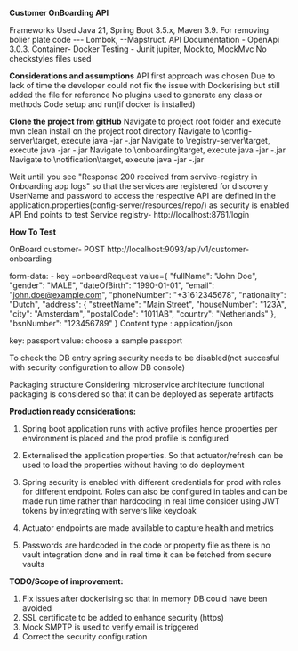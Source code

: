 **Customer OnBoarding API**

Frameworks Used
Java 21, Spring Boot 3.5.x, Maven 3.9. For removing bolier plate code --- Lombok, --Mapstruct. API Documentation - OpenApi 3.0.3. Container- Docker Testing - Junit jupiter, Mockito, MockMvc No checkstyles files used

**Considerations and assumptions**
API first approach was chosen
Due to lack of time the developer could not fix the issue with Dockerising but still added the file for reference
No plugins used to generate any class or methods
Code setup and run(if docker is installed)

**Clone the project from gitHub**
Navigate to project root folder and execute mvn clean install on the project root directory
Navigate to \config-server\target, execute java -jar -.jar
Navigate to \registry-server\target, execute java -jar -.jar
Navigate to \onboarding\target, execute java -jar -.jar
Navigate to \notification\target, execute java -jar -.jar

Wait untill you see "Response 200 received from servive-registry in Onboarding app logs" so that the services are registered for discovery
UserName and password to access the respective API are defined in the application.properties(config-server/resources/repo/) as security is enabled
API End points to test
Service registry- http://localhost:8761/login

**How To Test**

OnBoard customer- POST http://localhost:9093/api/v1/customer-onboarding 

form-data:  - key =onboardRequest
value={
"fullName": "John Doe",
"gender": "MALE",
"dateOfBirth": "1990-01-01",
"email": "john.doe@example.com",
"phoneNumber": "+31612345678",
"nationality": "Dutch",
"address": {
"streetName": "Main Street",
"houseNumber": "123A",
"city": "Amsterdam",
"postalCode": "1011AB",
"country": "Netherlands"
},
"bsnNumber": "123456789"
}
Content type : application/json

key: passport
value: choose a sample passport

To check the DB entry spring security needs to be disabled(not succesful with security configuration to allow DB console)

Packaging structure
Considering microservice architecture functional packaging is considered so that it can be deployed as seperate artifacts

**Production ready considerations:**

1. Spring boot application runs with active profiles hence properties per environment is placed and the prod profile is configured

2. Externalised the application properties. So that actuator/refresh can be used to load the properties without having to do deployment

3. Spring security is enabled with different credentials for prod with roles for different endpoint. Roles can also be configured in tables and can be made run time rather than hardcoding
   in real time consider using JWT tokens by integrating with servers like keycloak
5. Actuator endpoints are made available to capture health and metrics
6. Passwords are hardcoded in the code or property file as there is no vault integration done and in real time it can be fetched from secure vaults

**TODO/Scope of improvement:**

1. Fix issues after dockerising so that in memory DB could have been avoided
2. SSL certificate to be added to enhance security (https)
3. Mock SMPTP is used to verify email is triggered
4. Correct the security configuration
